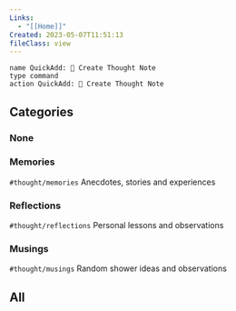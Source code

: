 ```yaml
---
Links:
  - "[[Home]]"
Created: 2023-05-07T11:51:13
fileClass: view
---
```


```button
name QuickAdd: 💭 Create Thought Note
type command
action QuickAdd: 💭 Create Thought Note
```

## Categories
### None
<!-- Deprecated query: #thought tag being removed. Replace with field:: type = "thought"
```dataview
table Created, Links
from #thought AND !"Hidden"
where !contains(file.tags, "/")
sort file.ctime desc
``` -->

### Memories 
`#thought/memories`
Anecdotes, stories and experiences
<!-- Deprecated query: #thought tag being removed. Replace with field:: type = "thought"
```dataview
table Created, tags, Links
from #thought/memories AND !"Hidden"
sort Created desc
``` -->

### Reflections
`#thought/reflections`
Personal lessons and observations

<!-- Deprecated query: #thought tag being removed. Replace with field:: type = "thought"
```dataview
table Created, tags, Links
from #thought/reflections AND !"Hidden"
sort Created desc
``` -->

### Musings
`#thought/musings`
Random shower ideas and observations

<!-- Deprecated query: #thought tag being removed. Replace with field:: type = "thought"
```dataview
table Created, tags, Links
from #thought/musings AND !"Hidden"
sort Created desc
``` -->
## All
<!-- Deprecated query: #thought tag being removed. Replace with field:: type = "thought"
```dataview
table Created, tags, Links
from #thought AND !"Hidden"
sort Created desc
``` -->
